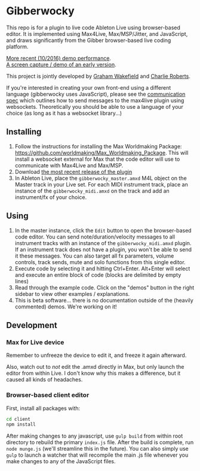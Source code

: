 # Gibberwocky

This repo is for a plugin to live code Ableton Live using browser-based editor. It is implemented using Max4Live, Max/MSP/Jitter, and JavaScript, and draws significantly from the Gibber browser-based live coding platform.

[More recent (10/2016) demo performance](https://vimeo.com/187702511).  
[A screen capture / demo of an early version](https://vimeo.com/162157104).  

This project is jointly developed by [Graham Wakefield](http://grahamwakefield.net) and [Charlie Roberts](http://charlie-roberts.com).

If you're interested in creating your own front-end using a different language (gibberwocky uses JavaScript), please see the [communication spec](https://gist.github.com/charlieroberts/a0a4234646f4ab06b5a07dbe969b6b6a) which outlines how to send messages to the max4live plugin using websockets. Theoretically you should be able to use a language of your choice (as long as it has a websocket library...)

## Installing

1. Follow the instructions for installing the Max Worldmaking Package: https://github.com/worldmaking/Max_Worldmaking_Package. This will install a websocket external for Max that the code editor will use to communicate with Max4Live and Max/MSP.
2. Download [the most recent release of the plugin](https://github.com/charlieroberts/gibberwocky/releases)
3. In Ableton Live, place the `gibberwocky_master.amxd` M4L object on the Master track in your Live set. For each MIDI instrument track, place an instance of the `gibberwocky_midi.amxd` on the track and add an instrument/fx of your choice.

## Using
1. In the master instance, click the `Edit` button to open the browser-based code editor. You can send note/duration/velocity messages to all instrument tracks with an instance of the `gibberwocky_midi.amxd` plugin. If an instrument track does not have a plugin, you won't be able to send it these messages. You can also target all fx parameters, volume controls, track sends, mute and solo functions from this single editor.
2. Execute code by selecting it and hitting Ctrl+Enter. Alt+Enter will select and execute an entire block of code (blocks are delimited by empty lines)
3. Read through the example code. Click on the "demos" button in the right sidebar to view other examples / explanations.
4. This is beta software... there is no documentation outside of the (heavily commented) demos. We're working on it!

## Development

### Max for Live device

Remember to unfreeze the device to edit it, and freeze it again afterward.

Also, watch out to *not* edit the .amxd directly in Max, but only launch the editor from within Live. I don't know why this makes a difference, but it caused all kinds of headaches. 

### Browser-based client editor

First, install all packages with: 

```bash
cd client
npm install
```

After making changes to any javascript, use `gulp build` from within root directory to rebuild the primary `index.js` file. After the build is complete, run `node munge.js` (we'll streamline this in the future). You can also simply use `gulp` to launch a watcher that will recompile the main .js file whenever you make changes to any of the JavaScript files.

